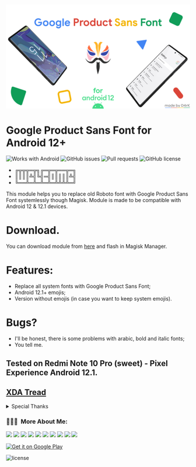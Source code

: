 <p align="center">
<img src="banner.png" width="800">
</p>

# Google Product Sans Font for Android 12+

![Works with Android](https://img.shields.io/badge/Works%20with-Android-blue)
![GitHub issues](https://img.shields.io/github/issues/D4rK7355608/GoogleProductSansFont)
![Pull requests](https://img.shields.io/github/issues-pr/D4rK7355608/GoogleProductSansFont?label=Pull%20requests)
![GitHub license](https://img.shields.io/github/license/D4rK7355608/GoogleProductSansFont?label=License)

- ╔╦╦╦═╦╗╔═╦═╦══╦═╗
- ║║║║╩╣╚╣═╣║║║║║╩╣
- ╚══╩═╩═╩═╩═╩╩╩╩═╝

This module helps you to replace old Roboto font with Google Product Sans Font systemlessly though Magisk. Module is made to be compatible with Android 12 & 12.1 devices.

# Download.
You can download module from [here](https://github.com/D4rK7355608/GoogleProductSansFont/releases) and flash in Magisk Manager.

# Features:
- Replace all system fonts with Google Product Sans Font;
- Android 12.1+ emojis;
- Version without emojis (in case you want to keep system emojis).

# Bugs?
- I'll be honest, there is some problems with arabic, bold and italic fonts;
- You tell me.

## Tested on Redmi Note 10 Pro (sweet) - Pixel Experience Android 12.1.

## [XDA Tread](https://forum.xda-developers.com/t/magisk-module-google-product-sans-font-for-android-12.4366025/)

<details>
  <summary>Special Thanks</summary>

- Thanks [Looki75](https://github.com/Looki75) for [looki75productsansfont](https://github.com/Looki75/looki75productsansfont);
- Thanks [VladWinner](https://github.com/VladWinner) for his contribution at module.
  
</details>

### 👨🏻‍💻 &nbsp;More About Me:
<a href="mailto:d4rk7355608@gmail.com"><img src="https://img.shields.io/badge/-d4rk7355608@gmail.com-D14836?style=flat&logo=Gmail&logoColor=white"/></a>
<a href="https://developers.google.com/profile/u/D4rK7355608"><img src="https://img.shields.io/badge/-Android%20Developers-3DDC84?style=flat&logo=Android&logoColor=white"/></a>
<a href="https://www.deviantart.com/d4rk7355608"><img src="https://img.shields.io/badge/-d4rk7355608-05CC46?style=flat&logo=Deviantart&logoColor=white"/></a>
<a href="https://gamejolt.com/@D4rK_S-A-D"><img src="https://img.shields.io/badge/-D4rK7355608-307f70?style=flat&logo=Gamejolt&logoColor=white"/></a>
<a href="https://www.youtube.com/channel/UCLDi-rmSRry0pNL-oVvGJAw"><img src="https://img.shields.io/badge/-D4rK-FF0000?style=flat&logo=Youtube&logoColor=white"/></a>
<a href="https://www.youtube.com/channel/UCee5YBhGHVCF4JnQzoLFzVA"><img src="https://img.shields.io/badge/-Michael Tutorials-FF0000?style=flat&logo=Youtube&logoColor=white"/></a>
<a href="https://www.youtube.com/channel/UCgtHCg34rrDvdkjjjPW2jhQ"><img src="https://img.shields.io/badge/-Desene Animate-FF0000?style=flat&logo=Youtube&logoColor=white"/></a>
<a href="https://patreon.com/D4rK7355608"><img src="https://img.shields.io/endpoint.svg?url=https%3A%2F%2Fshieldsio-patreon.vercel.app%2Fapi%3Fusername%3DD4rK7355608%26type%3Dpatrons&style=flat"/></a>
<a href="https://www.paypal.me/d4rkmichaeltutorials"><img src="https://img.shields.io/badge/PayPal-white?style=flat&logo=PayPal"/></a>
<a href="https://twitter.com/D4rK7355608/"><img src="https://img.shields.io/twitter/follow/D4rK7355608?style=social"/></a>

[<img src="https://github.com/D4rK7355608/com.d4rk.cleaner/blob/master/img/badges/google_play_store.png"
alt="Get it on Google Play"
height="90">](https://play.google.com/store/apps/dev?id=5390214922640123642)

![license](https://imgur.com/QQlcEVT.png)